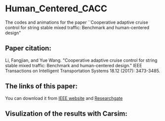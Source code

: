# Human_Centered_CACC
The codes and animations for the paper ``Cooperative adaptive cruise control for string stable mixed traffic: Benchmark and human-centered design"

## Paper citation:
Li, Fangjian, and Yue Wang. "Cooperative adaptive cruise control for string stable mixed traffic: Benchmark and human-centered design." IEEE Transactions on Intelligent Transportation Systems 18.12 (2017): 3473-3485.

## The links of this paper:
You can download it from [IEEE website](https://ieeexplore.ieee.org/stamp/stamp.jsp?arnumber=8094925) and [Researchgate](https://www.researchgate.net/profile/Yue_Wang124/publication/320845983_Cooperative_Adaptive_Cruise_Control_for_String_Stable_Mixed_Traffic_Benchmark_and_Human-Centered_Design/links/5e0a2de092851c8364a6d08d/Cooperative-Adaptive-Cruise-Control-for-String-Stable-Mixed-Traffic-Benchmark-and-Human-Centered-Design.pdf)

## Visulization of the results with Carsim:
<div style="text-align:center">
<![](animation1.gif)>
</div>

